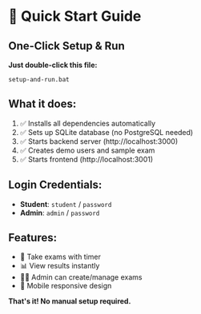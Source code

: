 # 🚀 Quick Start Guide

## One-Click Setup & Run

**Just double-click this file:**
```
setup-and-run.bat
```

## What it does:
1. ✅ Installs all dependencies automatically
2. ✅ Sets up SQLite database (no PostgreSQL needed)
3. ✅ Starts backend server (http://localhost:3000)
4. ✅ Creates demo users and sample exam
5. ✅ Starts frontend (http://localhost:3001)

## Login Credentials:
- **Student**: `student` / `password`
- **Admin**: `admin` / `password`

## Features:
- 📝 Take exams with timer
- 📊 View results instantly
- 👨‍💼 Admin can create/manage exams
- 📱 Mobile responsive design

**That's it! No manual setup required.**